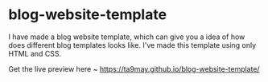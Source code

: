 # blog-website-template
I have made a blog website template, which can give you a idea of how does different blog templates looks like. I've made this template using only HTML and CSS.

Get the live preview here ~ https://ta9may.github.io/blog-website-template/
